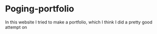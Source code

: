 # Poging-portfolio
In this website I tried to make a portfolio, which I think I did a pretty good attempt on 
